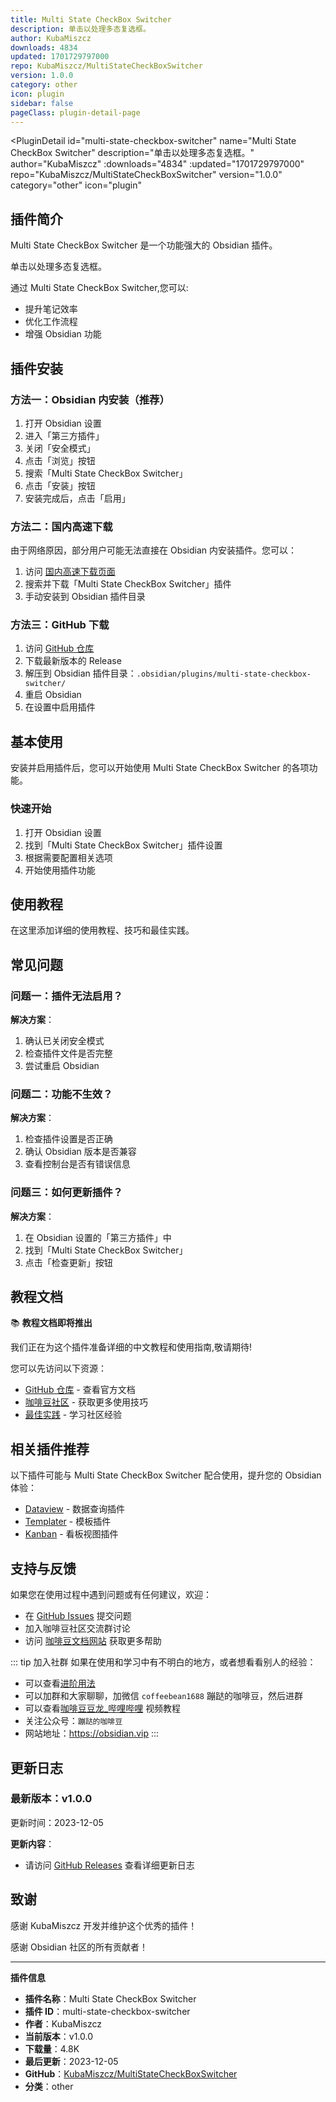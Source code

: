 ```yaml
---
title: Multi State CheckBox Switcher
description: 单击以处理多态复选框。
author: KubaMiszcz
downloads: 4834
updated: 1701729797000
repo: KubaMiszcz/MultiStateCheckBoxSwitcher
version: 1.0.0
category: other
icon: plugin
sidebar: false
pageClass: plugin-detail-page
---
```


<PluginDetail
  id="multi-state-checkbox-switcher"
  name="Multi State CheckBox Switcher"
  description="单击以处理多态复选框。"
  author="KubaMiszcz"
  :downloads="4834"
  :updated="1701729797000"
  repo="KubaMiszcz/MultiStateCheckBoxSwitcher"
  version="1.0.0"
  category="other"
  icon="plugin"
>

<!-- AUTO_GENERATED_START -->
## 插件简介

Multi State CheckBox Switcher 是一个功能强大的 Obsidian 插件。

单击以处理多态复选框。

通过 Multi State CheckBox Switcher,您可以:

- 提升笔记效率
- 优化工作流程
- 增强 Obsidian 功能

<!-- AUTO_GENERATED_END -->

<!-- AUTO_GENERATED_START -->
## 插件安装

### 方法一：Obsidian 内安装（推荐）

1. 打开 Obsidian 设置
2. 进入「第三方插件」
3. 关闭「安全模式」
4. 点击「浏览」按钮
5. 搜索「Multi State CheckBox Switcher」
6. 点击「安装」按钮
7. 安装完成后，点击「启用」

### 方法二：国内高速下载

由于网络原因，部分用户可能无法直接在 Obsidian 内安装插件。您可以：

1. 访问 [国内高速下载页面](/zh/documentation/obsidian-plugins-download.html)
2. 搜索并下载「Multi State CheckBox Switcher」插件
3. 手动安装到 Obsidian 插件目录

### 方法三：GitHub 下载

1. 访问 [GitHub 仓库](https://github.com/KubaMiszcz/MultiStateCheckBoxSwitcher)
2. 下载最新版本的 Release
3. 解压到 Obsidian 插件目录：`.obsidian/plugins/multi-state-checkbox-switcher/`
4. 重启 Obsidian
5. 在设置中启用插件

## 基本使用

安装并启用插件后，您可以开始使用 Multi State CheckBox Switcher 的各项功能。

### 快速开始

1. 打开 Obsidian 设置
2. 找到「Multi State CheckBox Switcher」插件设置
3. 根据需要配置相关选项
4. 开始使用插件功能

<!-- AUTO_GENERATED_END -->

<!-- CUSTOM_CONTENT_START:tutorial -->
## 使用教程

在这里添加详细的使用教程、技巧和最佳实践。

<!-- CUSTOM_CONTENT_END:tutorial -->

<!-- SHARED_CONTENT_START -->
## 常见问题

### 问题一：插件无法启用？

**解决方案**：
1. 确认已关闭安全模式
2. 检查插件文件是否完整
3. 尝试重启 Obsidian

### 问题二：功能不生效？

**解决方案**：
1. 检查插件设置是否正确
2. 确认 Obsidian 版本是否兼容
3. 查看控制台是否有错误信息

### 问题三：如何更新插件？

**解决方案**：
1. 在 Obsidian 设置的「第三方插件」中
2. 找到「Multi State CheckBox Switcher」
3. 点击「检查更新」按钮

## 教程文档

📚 **教程文档即将推出**

我们正在为这个插件准备详细的中文教程和使用指南,敬请期待!

您可以先访问以下资源：
- [GitHub 仓库](https://github.com/KubaMiszcz/MultiStateCheckBoxSwitcher) - 查看官方文档
- [咖啡豆社区](/zh/bases/) - 获取更多使用技巧
- [最佳实践](/zh/best-practices/) - 学习社区经验

## 相关插件推荐

以下插件可能与 Multi State CheckBox Switcher 配合使用，提升您的 Obsidian 体验：

- [Dataview](/zh/plugins/dataview.html) - 数据查询插件
- [Templater](/zh/plugins/templater-obsidian.html) - 模板插件
- [Kanban](/zh/plugins/obsidian-kanban.html) - 看板视图插件

## 支持与反馈

如果您在使用过程中遇到问题或有任何建议，欢迎：

- 在 [GitHub Issues](https://github.com/KubaMiszcz/MultiStateCheckBoxSwitcher/issues) 提交问题
- 加入咖啡豆社区交流群讨论
- 访问 [咖啡豆文档网站](https://obsidian.vip) 获取更多帮助

::: tip 加入社群
如果在使用和学习中有不明白的地方，或者想看看别人的经验：
- 可以查看[进阶用法](/zh/advanced)
- 可以加群和大家聊聊，加微信 `coffeebean1688` 蹦跶的咖啡豆，然后进群
- 可以查看[咖啡豆豆龙_哔哩哔哩](https://space.bilibili.com/618777356) 视频教程
- 关注公众号：`蹦跶的咖啡豆`
- 网站地址：https://obsidian.vip
:::
<!-- SHARED_CONTENT_END -->

<!-- AUTO_GENERATED_START -->
## 更新日志

### 最新版本：v1.0.0

更新时间：2023-12-05

**更新内容**：
- 请访问 [GitHub Releases](https://github.com/KubaMiszcz/MultiStateCheckBoxSwitcher/releases) 查看详细更新日志

## 致谢

感谢 KubaMiszcz 开发并维护这个优秀的插件！

感谢 Obsidian 社区的所有贡献者！

---

**插件信息**
- **插件名称**：Multi State CheckBox Switcher
- **插件 ID**：multi-state-checkbox-switcher
- **作者**：KubaMiszcz
- **当前版本**：v1.0.0
- **下载量**：4.8K
- **最后更新**：2023-12-05
- **GitHub**：[KubaMiszcz/MultiStateCheckBoxSwitcher](https://github.com/KubaMiszcz/MultiStateCheckBoxSwitcher)
- **分类**：other
<!-- AUTO_GENERATED_END -->

</PluginDetail>

